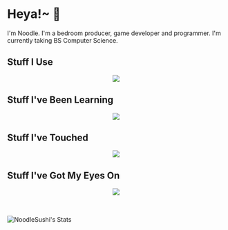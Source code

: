 # Heya!~ 👋
I'm Noodle. I'm a bedroom producer, game developer and programmer. I'm currently taking BS Computer Science.
<!--
**NoodleSushi/NoodleSushi** is a ✨ _special_ ✨ repository because its `README.md` (this file) appears on your GitHub profile.

Here are some ideas to get you started:

- 🔭 I’m currently working on ...
- 🌱 I’m currently learning ...
- 👯 I’m looking to collaborate on ...
- 🤔 I’m looking for help with ...
- 💬 Ask me about ...
- 📫 How to reach me: ...
- 😄 Pronouns: ...
- ⚡ Fun fact: ...
-->


## Stuff I Use
<div align="center">
	<a href="https://skillicons.dev">
	    <img src="https://skillicons.dev/icons?i=cs,py,godot,html,css,js,ts,nodejs,react,vscode,git,github,mysql" />
	</a>
</div>

## Stuff I've Been Learning
<div align="center">
	<a href="https://skillicons.dev">
	    <img src="https://skillicons.dev/icons?i=rust,laravel,php,express" />
	</a>
</div>


## Stuff I've Touched
<div align="center">
	<a href="https://skillicons.dev">
	    <img src="https://skillicons.dev/icons?i=go,java,c,lua,svelte" />
	</a>
</div>

## Stuff I've Got My Eyes On
<div align="center">
	<a href="https://skillicons.dev">
	    <img src="https://skillicons.dev/icons?i=deno,vue,sass,haxe" />
	</a>
</div>
<br>
<br>


![NoodleSushi's Stats](https://github-readme-stats.vercel.app/api?username=NoodleSushi&theme=dracula&show_icons=true&hide_border=true&count_private=true)
